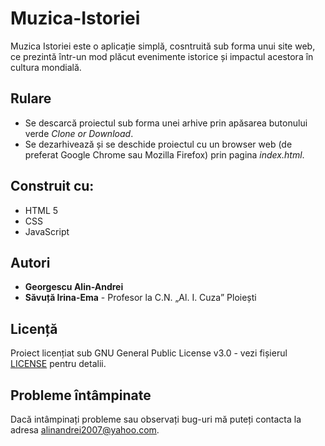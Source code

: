 # Muzica-Istoriei

Muzica Istoriei este o aplicație simplă, cosntruită sub forma unui site web, ce prezintă într-un mod plăcut evenimente istorice și impactul  acestora în cultura mondială.

## Rulare

* Se descarcă proiectul sub forma unei arhive prin apăsarea butonului verde *Clone or Download*.
* Se dezarhivează și se deschide proiectul cu un browser web (de preferat Google Chrome sau Mozilla Firefox) prin pagina *index.html*.

## Construit cu:

* HTML 5
* CSS
* JavaScript

## Autori

* **Georgescu Alin-Andrei**
* **Săvuță Irina-Ema** - Profesor la C.N. „Al. I. Cuza” Ploiești

## Licență

Proiect licențiat sub GNU General Public License v3.0 - vezi fișierul [LICENSE](LICENSE) pentru detalii.

## Probleme întâmpinate

Dacă intâmpinați probleme sau observați bug-uri mă puteți contacta la adresa [alinandrei2007@yahoo.com](alinandrei2007@yahoo.com).

